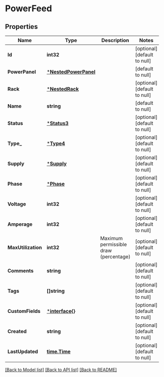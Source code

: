 # PowerFeed

## Properties
Name | Type | Description | Notes
------------ | ------------- | ------------- | -------------
**Id** | **int32** |  | [optional] [default to null]
**PowerPanel** | [***NestedPowerPanel**](NestedPowerPanel.md) |  | [default to null]
**Rack** | [***NestedRack**](NestedRack.md) |  | [optional] [default to null]
**Name** | **string** |  | [default to null]
**Status** | [***Status3**](Status_3.md) |  | [optional] [default to null]
**Type_** | [***Type4**](Type_4.md) |  | [optional] [default to null]
**Supply** | [***Supply**](Supply.md) |  | [optional] [default to null]
**Phase** | [***Phase**](Phase.md) |  | [optional] [default to null]
**Voltage** | **int32** |  | [optional] [default to null]
**Amperage** | **int32** |  | [optional] [default to null]
**MaxUtilization** | **int32** | Maximum permissible draw (percentage) | [optional] [default to null]
**Comments** | **string** |  | [optional] [default to null]
**Tags** | **[]string** |  | [optional] [default to null]
**CustomFields** | [***interface{}**](interface{}.md) |  | [optional] [default to null]
**Created** | **string** |  | [optional] [default to null]
**LastUpdated** | [**time.Time**](time.Time.md) |  | [optional] [default to null]

[[Back to Model list]](../README.md#documentation-for-models) [[Back to API list]](../README.md#documentation-for-api-endpoints) [[Back to README]](../README.md)


